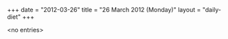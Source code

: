 +++
date = "2012-03-26"
title = "26 March 2012 (Monday)"
layout = "daily-diet"
+++


\<no entries\>

